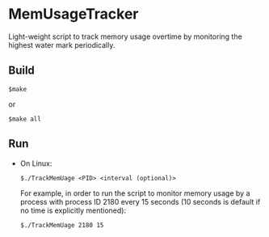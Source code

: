 # MemUsageTracker
Light-weight script to track memory usage overtime by monitoring the highest water mark periodically.

## Build
  ```
  $make
  ```
  or
  ```
  $make all
  ```
 
## Run
* On Linux:
  ```
  $./TrackMemUage <PID> <interval (optional)>
  ```
  For example, in order to run the script to monitor memory usage by a process with process ID 2180 every 15 seconds (10 seconds is default if no time is explicitly mentioned):
   ```
  $./TrackMemUage 2180 15
  ```

